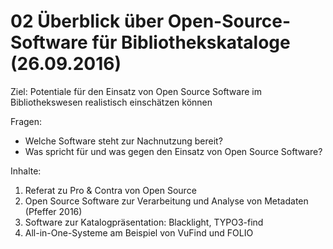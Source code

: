 # 02 Überblick über Open-Source-Software für Bibliothekskataloge (26.09.2016)

Ziel: Potentiale für den Einsatz von Open Source Software im Bibliothekswesen realistisch einschätzen können

Fragen:
* Welche Software steht zur Nachnutzung bereit?
* Was spricht für und was gegen den Einsatz von Open Source Software?


Inhalte:
1. Referat zu Pro & Contra von Open Source
2. Open Source Software zur Verarbeitung und Analyse von Metadaten (Pfeffer 2016)
3. Software zur Katalogpräsentation: Blacklight, TYPO3-find
4. All-in-One-Systeme am Beispiel von VuFind und FOLIO
